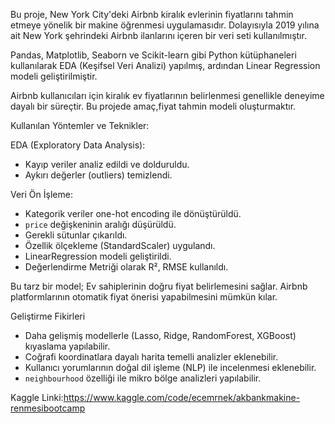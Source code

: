 Bu proje, New York City'deki Airbnb kiralık evlerinin fiyatlarını tahmin etmeye yönelik bir makine öğrenmesi uygulamasıdır. Dolayısıyla 2019 yılına ait New York şehrindeki Airbnb ilanlarını içeren bir veri seti kullanılmıştır. 

Pandas, Matplotlib, Seaborn ve Scikit-learn gibi Python kütüphaneleri kullanılarak EDA (Keşifsel Veri Analizi) yapılmış, ardından Linear Regression modeli geliştirilmiştir.

Airbnb kullanıcıları için kiralık ev fiyatlarının belirlenmesi genellikle deneyime dayalı bir süreçtir. Bu projede amaç,fiyat tahmin modeli oluşturmaktır.

Kullanılan Yöntemler ve Teknikler:

EDA (Exploratory Data Analysis): 
  - Kayıp veriler analiz edildi ve dolduruldu.
  - Aykırı değerler (outliers) temizlendi.
  
Veri Ön İşleme:
  - Kategorik veriler one-hot encoding ile dönüştürüldü.
  - `price` değişkeninin aralığı düşürüldü.
  - Gerekli sütunlar çıkarıldı.
  - Özellik ölçekleme (StandardScaler) uygulandı.
  - LinearRegression modeli geliştirildi.
  - Değerlendirme Metriği olarak R², RMSE kullanıldı.


Bu tarz bir model; Ev sahiplerinin doğru fiyat belirlemesini sağlar. Airbnb platformlarının otomatik fiyat önerisi yapabilmesini mümkün kılar.

Geliştirme Fikirleri

- Daha gelişmiş modellerle (Lasso, Ridge, RandomForest, XGBoost) kıyaslama yapılabilir.
- Coğrafi koordinatlara dayalı harita temelli analizler eklenebilir.
- Kullanıcı yorumlarının doğal dil işleme (NLP) ile incelenmesi eklenebilir.
- `neighbourhood` özelliği ile mikro bölge analizleri yapılabilir.

Kaggle Linki:https://www.kaggle.com/code/ecemrnek/akbankmakine-renmesibootcamp
